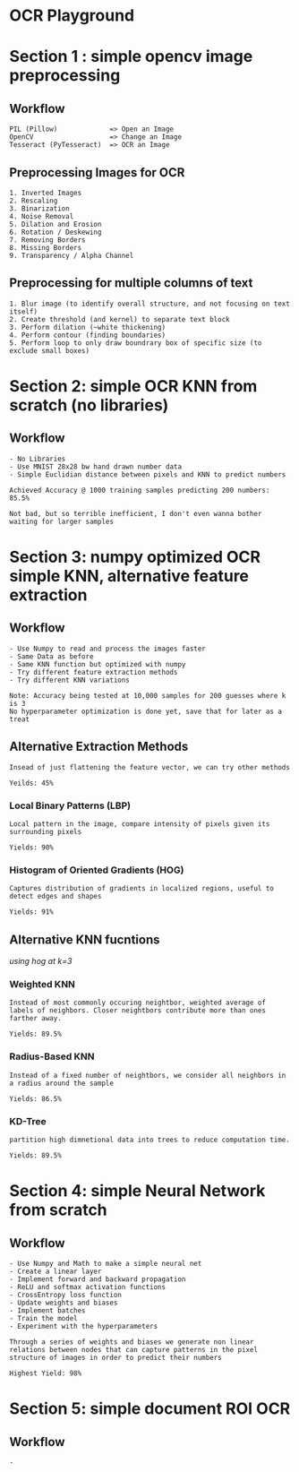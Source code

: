 # OCR Playground

# Section 1 : simple opencv image preprocessing 

## Workflow
```
PIL (Pillow)             => Open an Image
OpenCV                   => Change an Image
Tesseract (PyTesseract)  => OCR an Image
```

## Preprocessing Images for OCR
```
1. Inverted Images
2. Rescaling
3. Binarization
4. Noise Removal
5. Dilation and Erosion
6. Rotation / Deskewing 
7. Removing Borders
8. Missing Borders
9. Transparency / Alpha Channel
```

## Preprocessing for multiple columns of text
```
1. Blur image (to identify overall structure, and not focusing on text itself) 
2. Create threshold (and kernel) to separate text block 
3. Perform dilation (~white thickening)
4. Perform contour (finding boundaries)  
5. Perform loop to only draw boundrary box of specific size (to exclude small boxes)
```

# Section 2: simple OCR KNN from scratch (no libraries)

## Workflow
```
- No Libraries
- Use MNIST 28x28 bw hand drawn number data 
- Simple Euclidian distance between pixels and KNN to predict numbers
```

`Achieved Accuracy @ 1000 training samples predicting 200 numbers: 85.5%`

`Not bad, but so terrible inefficient, I don't even wanna bother waiting for larger samples`

# Section 3: numpy optimized OCR simple KNN, alternative feature extraction

## Workflow
```
- Use Numpy to read and process the images faster
- Same Data as before
- Same KNN function but optimized with numpy
- Try different feature extraction methods
- Try different KNN variations 

Note: Accuracy being tested at 10,000 samples for 200 guesses where k is 3
No hyperparameter optimization is done yet, save that for later as a treat
```

## Alternative Extraction Methods
`Insead of just flattening the feature vector, we can try other methods`

`Yeilds: 45%`

### Local Binary Patterns (LBP)
`Local pattern in the image, compare intensity of pixels given its surrounding pixels`

`Yields: 90%`

### Histogram of Oriented Gradients (HOG)
`Captures distribution of gradients in localized regions, useful to detect edges and shapes`

`Yields: 91%`

## Alternative KNN fucntions
*using hog at k=3*

### Weighted KNN
`Instead of most commonly occuring neightbor, weighted average of labels of neighbors. Closer neightbors contribute more than ones farther away.`

`Yields: 89.5%`

### Radius-Based KNN
`Instead of a fixed number of neightbors, we consider all neighbors in a radius around the sample`

`Yields: 86.5%`

### KD-Tree
`partition high dimnetional data into trees to reduce computation time.`

`Yields: 89.5%`

# Section 4: simple Neural Network from scratch

## Workflow
```
- Use Numpy and Math to make a simple neural net
- Create a linear layer
- Implement forward and backward propagation
- ReLU and softmax activation functions
- CrossEntropy loss function
- Update weights and biases 
- Implement batches 
- Train the model
- Experiment with the hyperparameters 
```

`Through a series of weights and biases we generate non linear relations between nodes that can capture patterns in the pixel structure of images in order to predict their numbers`

`Highest Yield: 98%`


# Section 5: simple document ROI OCR

## Workflow
```
- 
```